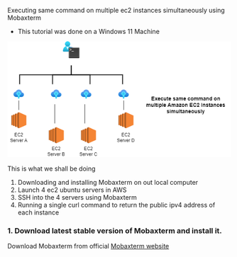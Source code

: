 Executing same command on multiple ec2 instances simultaneously using Mobaxterm
- This tutorial was done on a Windows 11 Machine

![](./images/execute-command-multiple-instances.png)

This is what we shall be doing
1. Downloading and installing Mobaxterm on out local computer
2. Launch 4 ec2 ubuntu servers in AWS
3. SSH into the 4 servers using Mobaxterm
4. Running a single curl command to return the public ipv4 address of each instance

### 1. Download latest stable version of Mobaxterm and install it.

Download Mobaxterm from official [Mobaxterm website](https://mobaxterm.mobatek.net/download-home-edition.html)


